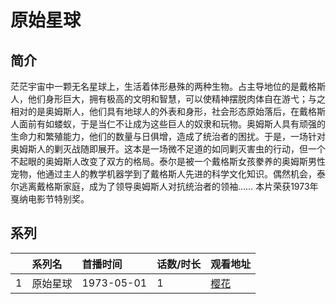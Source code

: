 # 原始星球


## 简介

茫茫宇宙中一颗无名星球上，生活着体形悬殊的两种生物。占主导地位的是戴格斯人，他们身形巨大，拥有极高的文明和智慧，可以使精神摆脱肉体自在游弋；与之相对的是奥姆斯人，他们具有地球人的外表和身形，社会形态原始落后，在戴格斯人面前有如蝼蚁，于是当仁不让成为这些巨人的奴隶和玩物。奥姆斯人具有顽强的生命力和繁殖能力，他们的数量与日俱增，造成了统治者的困扰。于是，一场针对奥姆斯人的剿灭战随即展开。这本是一场微不足道的如同剿灭害虫的行动，但一个不起眼的奥姆斯人改变了双方的格局。泰尔是被一个戴格斯女孩豢养的奥姆斯男性宠物，他通过主人的教学机器学到了戴格斯人先进的科学文化知识。偶然机会，泰尔逃离戴格斯家庭，成为了领导奥姆斯人对抗统治者的领袖……
本片荣获1973年戛纳电影节特别奖。





## 系列

|     |   系列名   |   首播时间  | 话数/时长  | 观看地址 |
|:---  |:------    |:----      |:---       |:---  |
| 1 | 原始星球 | 1973-05-01 | 1 | [樱花](https://www.cykz.net/vodplay/yuanshixingqiu-1-1/)  |



